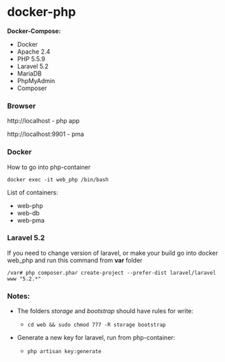 # docker-php
**Docker-Compose:**
* Docker
* Apache 2.4
* PHP 5.5.9
* Laravel 5.2
* MariaDB
* PhpMyAdmin
* Composer

### Browser
http://localhost - php app

http://localhost:9901 - pma 

### Docker
How to go into php-container

`docker exec -it web_php /bin/bash`

List of containers:
* web-php
* web-db
* web-pma

### Laravel 5.2
If you need to change version of laravel, or make your build go into docker web_php and run this command from **var** folder

`/var# php composer.phar create-project --prefer-dist laravel/laravel www "5.2.*"`

### Notes:
+ The folders *storage* and *bootstrap* should have rules for write:
  - `cd web && sudo chmod 777 -R storage bootstrap`

+ Generate a new key for laravel, run from php-container:
  - `php artisan key:generate`
